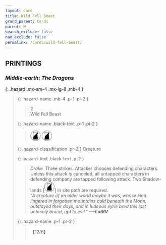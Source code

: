 ```yaml
---
layout: card
title: Wild Fell Beast
grand_parent: Cards
parent: W
search_exclude: false
nav_exclude: false
permalink: /cards/wild-fell-beast/
---
```


## PRINTINGS


### _Middle-earth: The Dragons_

{: .hazard .mx-sm-4 .mx-lg-8 .mb-4 }
> {: .hazard-name .mb-4 .p-1 .pl-2 }
> > <div class="hazard-mp">2</div>
> > <div class="card-name">Wild Fell Beast</div>
>
> {: .hazard-name .black-text .p-1 .pl-2 }
> > ![](/assets/images/shadow-land.svg) ![](/assets/images/shadow-land.svg)
>
> {: .hazard-classification .pr-2 }
> Creature
>
> {: .hazard-text .black-text .p-2 }
> > _Drake._ Three strikes. Attacker chooses defending characters. Unless this attack is canceled, all untapped characters in defending company are tapped following attack. Two Shadow-lands \[![](/assets/images/shadow-land.svg)] in site path are required. <br>_"A creature of an older world maybe it was, whose kind lingered in forgotten mountains cold beneath the Moon, outstayed their days, and in hideous eyrie bred this last untimely brood, apt to evil."_ ***---&NoBreak;LotRV*** 
>
> {: .hazard-name .p-1 .pr-2 }
> > <div class="card-shield">【12/6】</div>
> > <div class="card-corruption">&nbsp;</div>

